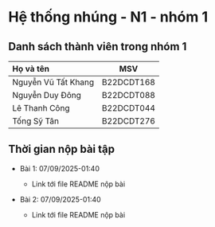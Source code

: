 # Hệ thống nhúng - N1 - nhóm 1 

## Danh sách thành viên trong nhóm 1

| 				Họ và tên			 | MSV			     	  |
|:---------------------------------- |:----------------------:|
|		Nguyễn Vũ Tất Khang			 |		B22DCDT168		  |
|		Nguyễn Duy Đông				 |		B22DCDT088		  |
|		Lê Thanh Công				 |		B22DCDT044		  |
|		Tống Sỹ Tân					 |		B22DCDT276		  |


## Thời gian nộp bài tập

- Bài 1: 07/09/2025-01:40

	+ Link tới file README nộp bài

- Bài 2: 07/09/2025-01:40

	+ Link tới file README nộp bài
